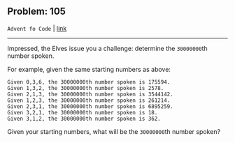 Problem: 105
---

`Advent fo Code` | [link](https://adventofcode.com/2020/day/15#part2)

---

Impressed, the Elves issue you a challenge: determine the
`30000000`th number spoken.

For example, given the same starting numbers as above:
```
Given 0,3,6, the 30000000th number spoken is 175594.
Given 1,3,2, the 30000000th number spoken is 2578.
Given 2,1,3, the 30000000th number spoken is 3544142.
Given 1,2,3, the 30000000th number spoken is 261214.
Given 2,3,1, the 30000000th number spoken is 6895259.
Given 3,2,1, the 30000000th number spoken is 18.
Given 3,1,2, the 30000000th number spoken is 362.
```

Given your starting numbers, what will be the `30000000`th number
spoken?
